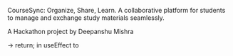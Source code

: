 CourseSync: Organize, Share, Learn. A collaborative platform for students to manage and exchange study materials seamlessly.


A Hackathon project by Deepanshu Mishra

-> return; in useEffect to 